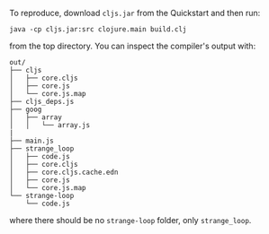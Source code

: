To reproduce, download `cljs.jar` from the Quickstart and then run:

```
java -cp cljs.jar:src clojure.main build.clj
```

from the top directory. You can inspect the compiler's output with:

```
out/
├── cljs
│   ├── core.cljs
│   ├── core.js
│   └── core.js.map
├── cljs_deps.js
├── goog
│   ├── array
│   │   └── array.js
|   
├── main.js
├── strange_loop
│   ├── code.js
│   ├── core.cljs
│   ├── core.cljs.cache.edn
│   ├── core.js
│   └── core.js.map
└── strange-loop
    └── code.js
```

where there should be no `strange-loop` folder, only `strange_loop`.
